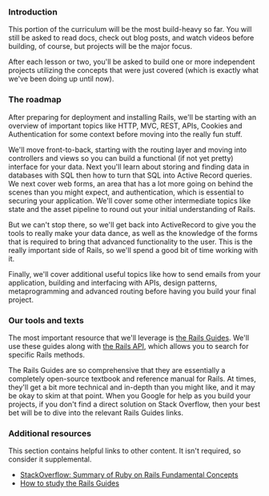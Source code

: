 ### Introduction

This portion of the curriculum will be the most build-heavy so far.  You will still be asked to read docs, check out blog posts, and watch videos before building, of course, but projects will be the major focus.

After each lesson or two, you'll be asked to build one or more independent projects utilizing the concepts that were just covered (which is exactly what we've been doing up until now).

### The roadmap

After preparing for deployment and installing Rails, we'll be starting with an overview of important topics like HTTP, MVC, REST, APIs, Cookies and Authentication for some context before moving into the really fun stuff.

We'll move front-to-back, starting with the routing layer and moving into controllers and views so you can build a functional (if not yet pretty) interface for your data.  Next you'll learn about storing and finding data in databases with SQL then how to turn that SQL into Active Record queries.  We next cover web forms, an area that has a lot more going on behind the scenes than you might expect, and authentication, which is essential to securing your application.  We'll cover some other intermediate topics like state and the asset pipeline to round out your initial understanding of Rails.

But we can't stop there, so we'll get back into ActiveRecord to give you the tools to really make your data dance, as well as the knowledge of the forms that is required to bring that advanced functionality to the user.  This is the really important side of Rails, so we'll spend a good bit of time working with it.

Finally, we'll cover additional useful topics like how to send emails from your application, building and interfacing with APIs, design patterns, metaprogramming and advanced routing before having you build your final project.

### Our tools and texts

The most important resource that we'll leverage is [the Rails Guides](http://guides.rubyonrails.org/).  We'll use these guides along with [the Rails API](https://api.rubyonrails.org/classes/ActionView/Helpers/FormHelper.html), which allows you to search for specific Rails methods.

The Rails Guides are so comprehensive that they are essentially a completely open-source textbook and reference manual for Rails.  At times, they'll get a bit more technical and in-depth than you might like, and it may be okay to skim at that point.  When you Google for help as you build your projects, if you don't find a direct solution on Stack Overflow, then your best bet will be to dive into the relevant Rails Guides links.

### Additional resources

This section contains helpful links to other content. It isn't required, so consider it supplemental.

* [StackOverflow: Summary of Ruby on Rails Fundamental Concepts](http://stackoverflow.com/questions/5205002/summary-of-ruby-on-rails-fundamental-concepts)
* [How to study the Rails Guides](http://www.sihui.io/how-to-study-the-rails-guides/)

